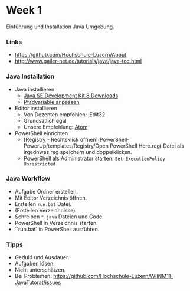 # Week 1

Einführung und Installation Java Umgebung.

### Links

* https://github.com/Hochschule-Luzern/About
* http://www.gailer-net.de/tutorials/java/java-toc.html

### Java Installation

* Java installieren 
    * [Java SE Development Kit 8 Downloads](http://www.oracle.com/technetwork/java/javase/downloads/jdk8-downloads-2133151.html)
    * [Pfadvariable anpassen](https://docs.oracle.com/javase/tutorial/essential/environment/paths.html)
* Editor installieren
    * Von Dozenten empfohlen: jEdit32
    * Grundsätlich egal
    * Unsere Empfehlung: [Atom](https://atom.io/)
* PowerShell einrichten
    * [Registry - Rechtsklick öffnen](PowerShell-PowerUp/templates/Registry/Open PowerShell Here.reg) Datei als irgednwas.reg speichern und doppelklicken.
    * PowerShell als Administrator starten: `Set-ExecutionPolicy Unrestricted`

### Java Workflow

* Aufgabe Ordner erstellen.
* Mit Editor Verzeichnis öffnen.
* Erstellen `run.bat` Datei.
* (Erstellen Verzeichnisse)
* Schreiben `*.java` Dateien und Code.
* PowerShell in Verzeichnis starten.
* ``run.bat` in PowerShell ausführen.

### Tipps

* Geduld und Ausdauer.
* Aufgaben lösen.
* Nicht unterschätzen.
* Bei Problemen: https://github.com/Hochschule-Luzern/WIINM11-JavaTutorat/issues
